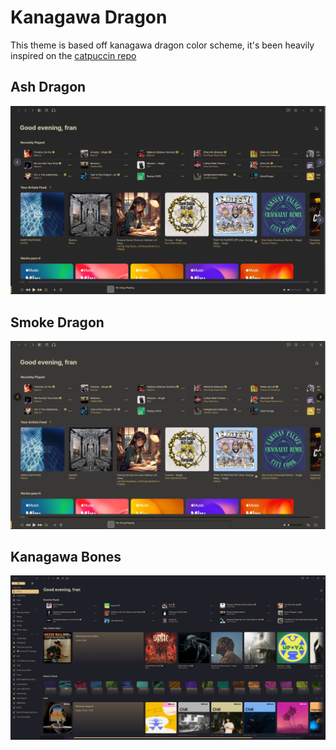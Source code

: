 # Kanagawa Dragon
This theme is based off kanagawa dragon color scheme, it's been heavily inspired on the [catpuccin repo](https://github.com/catppuccin/cider)
## Ash Dragon
![image](./assets/ash-dragon.png)
## Smoke Dragon
![image](./assets/smoke-dragon.png)
## Kanagawa Bones
![image](./assets/kanagawabones.png)
